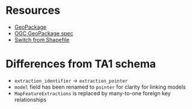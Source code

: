 # Resources

- [GeoPackage](https://www.geopackage.org/)
- [OGC GeoPackage spec](https://www.geopackage.org/spec120/)
- [Switch from Shapefile](http://switchfromshapefile.org/)

# Differences from TA1 schema

- `extraction_identifier` -> `extraction_pointer`
- `model` field has been renamed to `pointer` for clarity for linking models
- `MapFeatureExtractions` is replaced by many-to-one foreign key relationships
